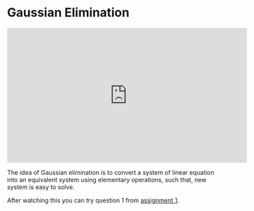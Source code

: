 # Gaussian Elimination

<div class="videoWrapper">
<iframe width="560" height="315" src="https://www.youtube.com/embed/videoseries?list=PLZt5lIVW7jQSmgk5b3FOOnT7kP4mDOs_N" frameborder="0" allow="accelerometer; autoplay; encrypted-media; gyroscope; picture-in-picture" allowfullscreen></iframe>
</div>

The idea of Gaussian elimination is to convert a system of linear equation into an equivalent system using elementary operations, such that, new system is easy to solve.

After watching this you can try question 1 from [assignment 1](PDFs/201820A1.pdf).
